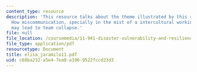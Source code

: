 ```yaml
---
content_type: resource
description: 'This resource talks about the theme illustrated by this reaction paper:
  How miscommunication, specially in the mist of a intercultural working environment,
  may lead to team collapse.'
file: null
file_location: /coursemedia/11-941-disaster-vulnerability-and-resilience-spring-2005/c68ba232a5e47ea0a1969522fccd23d3_elisa_jaramilo11.pdf
file_type: application/pdf
resourcetype: Document
title: elisa_jaramilo11.pdf
uid: c68ba232-a5e4-7ea0-a196-9522fccd23d3
---
```

